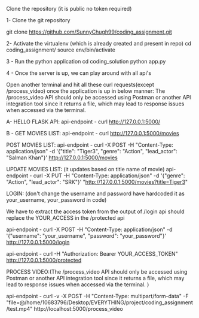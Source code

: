 
Clone the repository (it is public no token required)

1- Clone the git repository

git clone https://github.com/SunnyChugh99/coding_assignment.git


2- Activate the virtualenv (which is already created and present in repo)
cd coding_assignment/
source env/bin/activate

3 - Run the python application
cd coding_solution
python app.py 

4 - Once the server is up, we can play around with all api's

Open another terminal and hit all these curl requests(except /process_video) once the application is up in below manner:
The /process_video API should only be accessed using Postman or another API integration tool since it returns a file, which may lead to response issues when accessed via the terminal.

A- HELLO FLASK API:
api-endpoint - curl http://127.0.0.1:5000/

B - GET MOVIES LIST:
api-endpoint - curl http://127.0.0.1:5000/movies


POST MOVIES LIST:
api-endpoint - curl -X POST -H "Content-Type: application/json" -d '{"title": "Tiger3", "genre": "Action", "lead_actor": "Salman Khan"}' http://127.0.0.1:5000/movies

UPDATE MOVIES LIST: (it updates based on title name of movie)
api-endpoint - curl -X PUT -H "Content-Type: application/json" -d '{"genre": "Action", "lead_actor": "SRK"}' "http://127.0.0.1:5000/movies?title=Tiger3"

LOGIN: (don't change the username and password have hardcoded it as your_username, your_password in code)

We have to extract the access token from the output of /login api should replace the YOUR_ACCESS in the /protected api

api-endpoint - curl -X POST -H "Content-Type: application/json" -d '{"username": "your_username", "password": "your_password"}' http://127.0.0.1:5000/login  

api-endpoint - curl -H "Authorization: Bearer YOUR_ACCESS_TOKEN" http://127.0.0.1:5000/protected


PROCESS VIDEO:(The /process_video API should only be accessed using Postman or another API integration tool since it returns a file, which may lead to response issues when accessed via the terminal.
)

api-endpoint - curl -v -X POST -H "Content-Type: multipart/form-data" -F "file=@/home/10683796/Desktop/EVERYTHING/project/coding_assignment/test.mp4" http://localhost:5000/process_video

